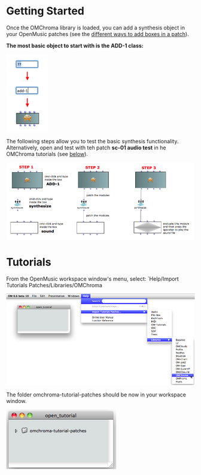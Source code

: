 # Getting Started


Once the OMChroma library is loaded, you can add a synthesis object in your OpenMusic patches (see the [different ways to add boxes in a patch](http://support.ircam.fr/docs/om/om6-manual/co/AddingBoxes.html)).

**The most basic object to start with is the ADD-1 class:**

<img src="images/01-CIS_add_box.png">

The following steps allow you to test the basic synthesis functionality.
Alternatively, open and test with teh patch **sc-01 audio test** in he OMChroma tutorials (see [below](#Tutorials)).

<img src="images/audio_test.png">

# Tutorials


From the OpenMusic workspace window's menu, select: `Help/Import Tutorials Patches/Libraries/OMChroma

<img src="images/00_03_Importing_tutorials.png">

The folder omchroma-tutorial-patches should be now in your workspace window.

<img src="images/00_03_tutorials_loaded.png">








